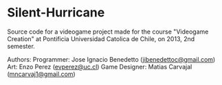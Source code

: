 Silent-Hurricane
================
Source code for a videogame project made for the course "Videogame Creation" at Pontificia Universidad Catolica de Chile,
on 2013, 2nd semester.

Authors:
Programmer: Jose Ignacio Benedetto (jibenedettoc@gmail.com)
Art: Enzo Perez (evperez@uc.cl)
Game Designer: Matias Carvajal (mncarvaj1@gmail.com)
